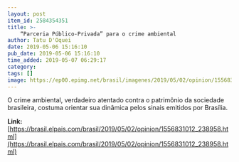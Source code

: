 ```yaml
---
layout: post
item_id: 2584354351
title: >-
    “Parceria Público-Privada” para o crime ambiental
author: Tatu D'Oquei
date: 2019-05-06 15:16:10
pub_date: 2019-05-06 15:16:10
time_added: 2019-05-07 06:29:17
category: 
tags: []
image: https://ep00.epimg.net/brasil/imagenes/2019/05/02/opinion/1556831012_238958_1556835444_rrss_normal.jpg
---
```


O crime ambiental, verdadeiro atentado contra o patrimônio da sociedade brasileira, costuma orientar sua dinâmica pelos sinais emitidos por Brasília.

**Link:** [https://brasil.elpais.com/brasil/2019/05/02/opinion/1556831012_238958.html](https://brasil.elpais.com/brasil/2019/05/02/opinion/1556831012_238958.html)

